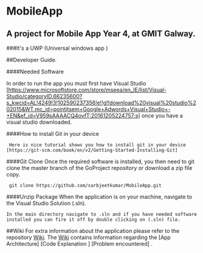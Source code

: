 # MobileApp

## A project for Mobile App Year 4, at GMIT Galway.

###It's a UWP (Universal windows app ) 

##Developer Guide. 


####Needed Software

In order to run the app you must first have Visual Studio [https://www.microsoftstore.com/store/mseea/en_IE/list/Visual-Studio/categoryID.66235600?s_kwcid=AL!4249!3!102590237356!e!!g!!download%20visual%20studio%202015&WT.mc_id=pointitsem+Google+Adwords+Visual+Studio+-+EN&ef_id=V959sAAAACQ4ovfT:20161205224757:s] once you have a visual studio downloaded.


####How to install Git in your device 
```
 Here is nice tutorial shows you how to install git in your device [https://git-scm.com/book/en/v2/Getting-Started-Installing-Git]
```



####Git Clone
Once the required software is installed, you then need to git clone the master branch of the GoProject repository or download a zip file copy.
```
 git clone https://github.com/sarbjeetkumar/MobileApp.git
```

####Unzip Package
When the application is on your machine, navigate to the Visual Studio Solution (.sln). 
```
In the main directory navigate to .sln and if you have needed software installed you can fire it off by double clicking on (.sln) file.
```

##Wiki
For extra information about the application please refer to the repository [Wiki](https://github.com/sarbjeetkumar/MobileApp/wiki). The
[Wiki](https://github.com/sarbjeetkumar/MobileApp/wiki) contains information regarding the [App Architecture] [Code Explanation ] [Problem encountered] .
